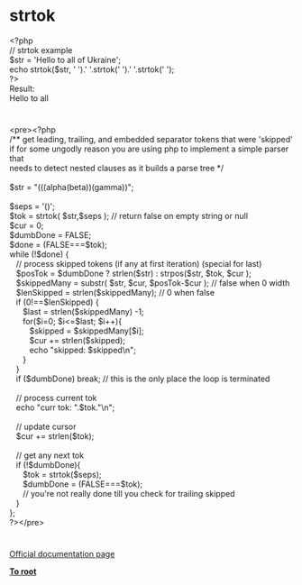 # strtok




<div class="phpcode"><span class="html">
<span class="default">&lt;?php<br></span><span class="comment">// strtok example<br></span><span class="default">$str </span><span class="keyword">= </span><span class="string">&apos;Hello to all of Ukraine&apos;</span><span class="keyword">;<br>echo </span><span class="default">strtok</span><span class="keyword">(</span><span class="default">$str</span><span class="keyword">, </span><span class="string">&apos; &apos;</span><span class="keyword">).</span><span class="string">&apos; &apos;</span><span class="keyword">.</span><span class="default">strtok</span><span class="keyword">(</span><span class="string">&apos; &apos;</span><span class="keyword">).</span><span class="string">&apos; &apos;</span><span class="keyword">.</span><span class="default">strtok</span><span class="keyword">(</span><span class="string">&apos; &apos;</span><span class="keyword">);<br></span><span class="default">?&gt;<br></span>Result:<br>Hello to all</span>
</div>
  

#


<div class="phpcode"><span class="html">
&lt;pre&gt;<span class="default">&lt;?php<br></span><span class="comment">/** get leading, trailing, and embedded separator tokens that were &apos;skipped&apos;<br>if for some ungodly reason you are using php to implement a simple parser that <br>needs to detect nested clauses as it builds a parse tree */<br><br></span><span class="default">$str </span><span class="keyword">= </span><span class="string">&quot;(((alpha(beta))(gamma))&quot;</span><span class="keyword">;<br><br></span><span class="default">$seps </span><span class="keyword">= </span><span class="string">&apos;()&apos;</span><span class="keyword">;<br></span><span class="default">$tok </span><span class="keyword">= </span><span class="default">strtok</span><span class="keyword">( </span><span class="default">$str</span><span class="keyword">,</span><span class="default">$seps </span><span class="keyword">); </span><span class="comment">// return false on empty string or null<br></span><span class="default">$cur </span><span class="keyword">= </span><span class="default">0</span><span class="keyword">;&#xA0; &#xA0; &#xA0; <br></span><span class="default">$dumbDone </span><span class="keyword">= </span><span class="default">FALSE</span><span class="keyword">;<br></span><span class="default">$done </span><span class="keyword">= (</span><span class="default">FALSE</span><span class="keyword">===</span><span class="default">$tok</span><span class="keyword">);<br>while (!</span><span class="default">$done</span><span class="keyword">) {<br>&#xA0;&#xA0; </span><span class="comment">// process skipped tokens (if any at first iteration) (special for last)<br>&#xA0;&#xA0; </span><span class="default">$posTok </span><span class="keyword">= </span><span class="default">$dumbDone </span><span class="keyword">? </span><span class="default">strlen</span><span class="keyword">(</span><span class="default">$str</span><span class="keyword">) : </span><span class="default">strpos</span><span class="keyword">(</span><span class="default">$str</span><span class="keyword">, </span><span class="default">$tok</span><span class="keyword">, </span><span class="default">$cur </span><span class="keyword">);<br>&#xA0;&#xA0; </span><span class="default">$skippedMany </span><span class="keyword">= </span><span class="default">substr</span><span class="keyword">( </span><span class="default">$str</span><span class="keyword">, </span><span class="default">$cur</span><span class="keyword">, </span><span class="default">$posTok</span><span class="keyword">-</span><span class="default">$cur </span><span class="keyword">); </span><span class="comment">// false when 0 width<br>&#xA0;&#xA0; </span><span class="default">$lenSkipped </span><span class="keyword">= </span><span class="default">strlen</span><span class="keyword">(</span><span class="default">$skippedMany</span><span class="keyword">); </span><span class="comment">// 0 when false<br>&#xA0;&#xA0; </span><span class="keyword">if (</span><span class="default">0</span><span class="keyword">!==</span><span class="default">$lenSkipped</span><span class="keyword">) {<br>&#xA0; &#xA0; &#xA0; </span><span class="default">$last </span><span class="keyword">= </span><span class="default">strlen</span><span class="keyword">(</span><span class="default">$skippedMany</span><span class="keyword">) -</span><span class="default">1</span><span class="keyword">;<br>&#xA0; &#xA0; &#xA0; for(</span><span class="default">$i</span><span class="keyword">=</span><span class="default">0</span><span class="keyword">; </span><span class="default">$i</span><span class="keyword">&lt;=</span><span class="default">$last</span><span class="keyword">; </span><span class="default">$i</span><span class="keyword">++){<br>&#xA0; &#xA0; &#xA0; &#xA0;&#xA0; </span><span class="default">$skipped </span><span class="keyword">= </span><span class="default">$skippedMany</span><span class="keyword">[</span><span class="default">$i</span><span class="keyword">];<br>&#xA0; &#xA0; &#xA0; &#xA0;&#xA0; </span><span class="default">$cur </span><span class="keyword">+= </span><span class="default">strlen</span><span class="keyword">(</span><span class="default">$skipped</span><span class="keyword">);<br>&#xA0; &#xA0; &#xA0; &#xA0;&#xA0; echo </span><span class="string">&quot;skipped: </span><span class="default">$skipped</span><span class="string">\n&quot;</span><span class="keyword">;<br>&#xA0; &#xA0; &#xA0; }<br>&#xA0;&#xA0; }<br>&#xA0;&#xA0; if (</span><span class="default">$dumbDone</span><span class="keyword">) break; </span><span class="comment">// this is the only place the loop is terminated<br><br>&#xA0;&#xA0; // process current tok<br>&#xA0;&#xA0; </span><span class="keyword">echo </span><span class="string">&quot;curr tok: &quot;</span><span class="keyword">.</span><span class="default">$tok</span><span class="keyword">.</span><span class="string">&quot;\n&quot;</span><span class="keyword">;<br><br>&#xA0;&#xA0; </span><span class="comment">// update cursor<br>&#xA0;&#xA0; </span><span class="default">$cur </span><span class="keyword">+= </span><span class="default">strlen</span><span class="keyword">(</span><span class="default">$tok</span><span class="keyword">);<br><br>&#xA0;&#xA0; </span><span class="comment">// get any next tok<br>&#xA0;&#xA0; </span><span class="keyword">if (!</span><span class="default">$dumbDone</span><span class="keyword">){<br>&#xA0; &#xA0; &#xA0; </span><span class="default">$tok </span><span class="keyword">= </span><span class="default">strtok</span><span class="keyword">(</span><span class="default">$seps</span><span class="keyword">);<br>&#xA0; &#xA0; &#xA0; </span><span class="default">$dumbDone </span><span class="keyword">= (</span><span class="default">FALSE</span><span class="keyword">===</span><span class="default">$tok</span><span class="keyword">); <br>&#xA0; &#xA0; &#xA0; </span><span class="comment">// you&apos;re not really done till you check for trailing skipped<br>&#xA0;&#xA0; </span><span class="keyword">}<br>};<br></span><span class="default">?&gt;</span>&lt;/pre&gt;</span>
</div>
  

#

[Official documentation page](https://www.php.net/manual/en/function.strtok.php)

**[To root](/README.md)**